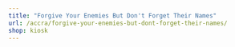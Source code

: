 ```yaml
---
title: "Forgive Your Enemies But Don't Forget Their Names"
url: /accra/forgive-your-enemies-but-dont-forget-their-names/
shop: kiosk
---
```

